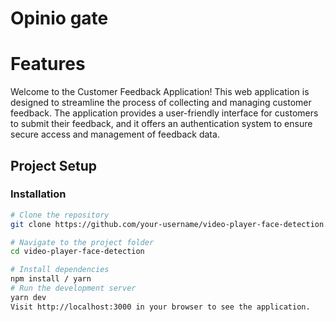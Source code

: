 # Opinio gate 


# Features

Welcome to the Customer Feedback Application! This web application is designed to streamline the process of collecting and managing customer feedback. The application provides a user-friendly interface for customers to submit their feedback, and it offers an authentication system to ensure secure access and management of feedback data.



## Project Setup

### Installation

```bash
# Clone the repository
git clone https://github.com/your-username/video-player-face-detection.git

# Navigate to the project folder
cd video-player-face-detection

# Install dependencies
npm install / yarn
# Run the development server
yarn dev
Visit http://localhost:3000 in your browser to see the application.
